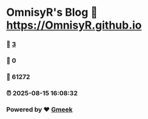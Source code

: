 # OmnisyR's Blog :link: https://OmnisyR.github.io 
### :page_facing_up: [3](https://OmnisyR.github.io/tag.html) 
### :speech_balloon: 0 
### :hibiscus: 61272 
### :alarm_clock: 2025-08-15 16:08:32 
### Powered by :heart: [Gmeek](https://github.com/Meekdai/Gmeek)
